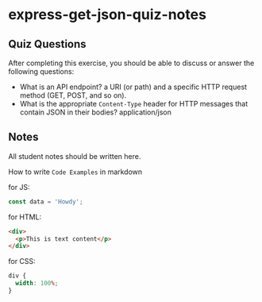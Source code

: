 # express-get-json-quiz-notes

## Quiz Questions

After completing this exercise, you should be able to discuss or answer the following questions:

- What is an API endpoint?
  a URI (or path) and a specific HTTP request method (GET, POST, and so on).
- What is the appropriate `Content-Type` header for HTTP messages that contain JSON in their bodies?
  application/json

## Notes

All student notes should be written here.

How to write `Code Examples` in markdown

for JS:

```javascript
const data = 'Howdy';
```

for HTML:

```html
<div>
  <p>This is text content</p>
</div>
```

for CSS:

```css
div {
  width: 100%;
}
```
